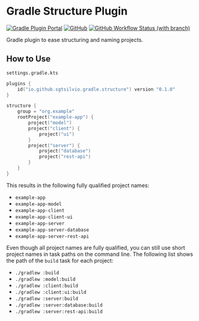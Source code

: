 # Gradle Structure Plugin

[![Gradle Plugin Portal](https://img.shields.io/gradle-plugin-portal/v/io.github.sgtsilvio.gradle.structure?color=brightgreen&style=for-the-badge)](https://plugins.gradle.org/plugin/io.github.sgtsilvio.gradle.structure)
[![GitHub](https://img.shields.io/github/license/sgtsilvio/gradle-structure?color=brightgreen&style=for-the-badge)](LICENSE)
[![GitHub Workflow Status (with branch)](https://img.shields.io/github/actions/workflow/status/sgtsilvio/gradle-structure/check.yml?branch=main&style=for-the-badge)](https://github.com/SgtSilvio/gradle-structure/actions/workflows/check.yml?query=branch%3Amain)

Gradle plugin to ease structuring and naming projects.

## How to Use

`settings.gradle.kts`

```kotlin
plugins {
    id("io.github.sgtsilvio.gradle.structure") version "0.1.0"
}

structure {
    group = "org.example"
    rootProject("example-app") {
        project("model")
        project("client") {
            project("ui")
        }
        project("server") {
            project("database")
            project("rest-api")
        }
    }
}
```

This results in the following fully qualified project names:
- `example-app`
- `example-app-model`
- `example-app-client`
- `example-app-client-ui`
- `example-app-server`
- `example-app-server-database`
- `example-app-server-rest-api`

Even though all project names are fully qualified, you can still use short project names in task paths on the command line.
The following list shows the path of the `build` task for each project:
- `./gradlew :build`
- `./gradlew :model:build`
- `./gradlew :client:build`
- `./gradlew :client:ui:build`
- `./gradlew :server:build`
- `./gradlew :server:database:build`
- `./gradlew :server:rest-api:build`
